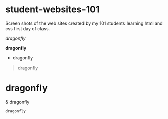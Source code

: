 # student-websites-101
Screen shots of the web sites created by my 101 students learning html and css first day of class.


*dragonfly*

**dragonfly**


* dragonfly

> dragonfly

# dragonfly


& dragonfly

`dragonfly`

